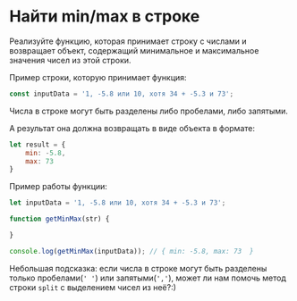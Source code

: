 # Найти min/max в строке

Реализуйте функцию, которая принимает строку с числами и возвращает объект, содержащий минимальное и максимальное значения чисел из этой строки. 

Пример строки, которую принимает функция:

```js
const inputData = '1, -5.8 или 10, хотя 34 + -5.3 и 73';
```

Числа в строке могут быть разделены либо пробелами, либо запятыми.

А результат она должна возвращать в виде объекта в формате: 
```js
let result = {
    min: -5.8,
    max: 73
}
```

Пример работы функции: 
```js
let inputData = '1, -5.8 или 10, хотя 34 + -5.3 и 73';

function getMinMax(str) {

}

console.log(getMinMax(inputData)); // { min: -5.8, max: 73  }
```

Небольшая подсказка: если числа в строке могут быть разделены только пробелами(`' '`) или запятыми(`','`), может ли нам помочь метод строки `split` c выделением чисел из неё?:)
